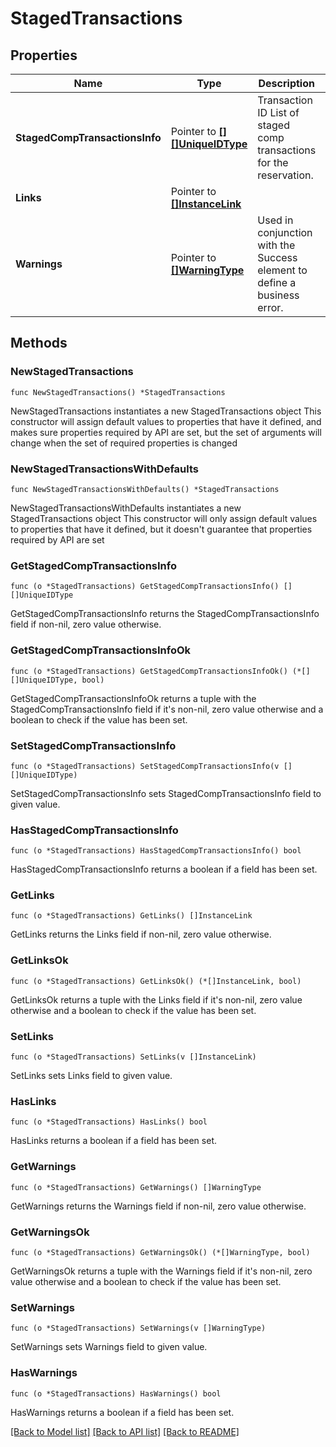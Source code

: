 # StagedTransactions

## Properties

Name | Type | Description | Notes
------------ | ------------- | ------------- | -------------
**StagedCompTransactionsInfo** | Pointer to [**[][]UniqueIDType**]([]UniqueIDType.md) | Transaction ID List of staged comp transactions for the reservation. | [optional] 
**Links** | Pointer to [**[]InstanceLink**](InstanceLink.md) |  | [optional] 
**Warnings** | Pointer to [**[]WarningType**](WarningType.md) | Used in conjunction with the Success element to define a business error. | [optional] 

## Methods

### NewStagedTransactions

`func NewStagedTransactions() *StagedTransactions`

NewStagedTransactions instantiates a new StagedTransactions object
This constructor will assign default values to properties that have it defined,
and makes sure properties required by API are set, but the set of arguments
will change when the set of required properties is changed

### NewStagedTransactionsWithDefaults

`func NewStagedTransactionsWithDefaults() *StagedTransactions`

NewStagedTransactionsWithDefaults instantiates a new StagedTransactions object
This constructor will only assign default values to properties that have it defined,
but it doesn't guarantee that properties required by API are set

### GetStagedCompTransactionsInfo

`func (o *StagedTransactions) GetStagedCompTransactionsInfo() [][]UniqueIDType`

GetStagedCompTransactionsInfo returns the StagedCompTransactionsInfo field if non-nil, zero value otherwise.

### GetStagedCompTransactionsInfoOk

`func (o *StagedTransactions) GetStagedCompTransactionsInfoOk() (*[][]UniqueIDType, bool)`

GetStagedCompTransactionsInfoOk returns a tuple with the StagedCompTransactionsInfo field if it's non-nil, zero value otherwise
and a boolean to check if the value has been set.

### SetStagedCompTransactionsInfo

`func (o *StagedTransactions) SetStagedCompTransactionsInfo(v [][]UniqueIDType)`

SetStagedCompTransactionsInfo sets StagedCompTransactionsInfo field to given value.

### HasStagedCompTransactionsInfo

`func (o *StagedTransactions) HasStagedCompTransactionsInfo() bool`

HasStagedCompTransactionsInfo returns a boolean if a field has been set.

### GetLinks

`func (o *StagedTransactions) GetLinks() []InstanceLink`

GetLinks returns the Links field if non-nil, zero value otherwise.

### GetLinksOk

`func (o *StagedTransactions) GetLinksOk() (*[]InstanceLink, bool)`

GetLinksOk returns a tuple with the Links field if it's non-nil, zero value otherwise
and a boolean to check if the value has been set.

### SetLinks

`func (o *StagedTransactions) SetLinks(v []InstanceLink)`

SetLinks sets Links field to given value.

### HasLinks

`func (o *StagedTransactions) HasLinks() bool`

HasLinks returns a boolean if a field has been set.

### GetWarnings

`func (o *StagedTransactions) GetWarnings() []WarningType`

GetWarnings returns the Warnings field if non-nil, zero value otherwise.

### GetWarningsOk

`func (o *StagedTransactions) GetWarningsOk() (*[]WarningType, bool)`

GetWarningsOk returns a tuple with the Warnings field if it's non-nil, zero value otherwise
and a boolean to check if the value has been set.

### SetWarnings

`func (o *StagedTransactions) SetWarnings(v []WarningType)`

SetWarnings sets Warnings field to given value.

### HasWarnings

`func (o *StagedTransactions) HasWarnings() bool`

HasWarnings returns a boolean if a field has been set.


[[Back to Model list]](../README.md#documentation-for-models) [[Back to API list]](../README.md#documentation-for-api-endpoints) [[Back to README]](../README.md)


